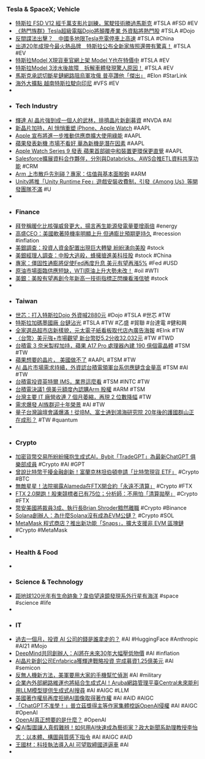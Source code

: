 ### Tesla & SpaceX; Vehicle
- [特斯拉 FSD V12 經千萬支影片訓練，駕駛技術勝過馬斯克](https://technews.tw/2023/09/13/tesla-fsd-v12-training/) #TSLA #FSD #EV
- [《熱門族群》Tesla超級電腦Dojo將顛覆產業 外資點將熱門股](https://tw.stock.yahoo.com/news/熱門族群-tesla超級電腦dojo將顛覆產業-外資點將熱門股-045859995.html) #TSLA #Dojo
- [反間諜法出擊？　中國多地限Tesla充電停車上高速](https://www.rfa.org/cantonese/news/cn-tesla-09122023071516.html) #TSLA #China
- [出道20年成現今最火熱品牌　特斯拉公布全新家族照還帶有驚喜！](https://autos.udn.com/autos/story/7826/7436265) #TSLA #EV
- [特斯拉Model X現貨車官網上架 Model Y也在特價中](https://today.line.me/tw/v2/article/rmM6Yje) #TSLA #EV
- [特斯拉Model 3涉水後故障　拆解車體發現驚人原因！](https://cars.tvbs.com.tw/car-news/142388) #TSLA #EV
- [馬斯克承認切斷星鏈網路阻烏軍攻俄 普亭讚他「傑出」](https://udn.com/news/story/6809/7435571) #Elon #StarLink
- [海外大擴點 越南特斯拉駛向印尼](https://www.chinatimes.com/realtimenews/20230913003757-260410) #VFS #EV
-
- ### Tech Industry
- [輝達 AI 晶片強到成一個人的武林，排擠晶片新創募資](https://finance.technews.tw/2023/09/12/new-chip-companies-are-finding-it-difficult-to-raise-funds/) #NVDA #AI
- [新晶片加持，AI 悄悄重塑 iPhone、Apple Watch](https://technews.tw/2023/09/13/apple-is-using-ai-to-improve-basic-functions-in-its-new-gadgets/) #AAPL
- [Apple 宣布將進一步推動供應商擴大使用綠能](https://www.kocpc.com.tw/archives/510114) #AAPL
- [蘋果發表新機 市場不看好 華為新機是潛在因素](https://m.cnyes.com/news/id/5322475) #AAPL
- [Apple Watch Series 9 發表 蘋果首部碳中和裝置更環保更直覺](https://m.eprice.com.tw/tech/talk/1185/5729541/1) #AAPL
- [Salesforce擴展資料合作夥伴，分別與Databricks、AWS合推ETL資料共享功能](https://www.ithome.com.tw/news/158699) #CRM
- [Arm 上市散戶先別碰？專家：估值與基本面脫鉤](https://finance.technews.tw/2023/09/13/investors-should-avoid-arm-ipo/) #ARM
- [Unity將推「Unity Runtime Fee」遊戲安裝收費制，引發《Among Us》等開發團隊不滿](https://www.4gamers.com.tw/news/detail/59676/unity-runtime-fee-will-apply-to-games-that-meet-revenue-and-install-thresholds) #U
-
- ### Finance
- [拜登稱暖化比核彈威脅更大，揚言再生能源發電量要增兩倍](https://technews.tw/2023/09/12/warming-threaten-human-than-unclear/) #energy
- [高盛CEO：美國軟著陸機率明顯上升 但通膨比預期更持久](https://news.cnyes.com/news/id/5322473) #recession #inflation
- [美銀調查：投資人資金配置出現巨大轉變 紛紛湧向美股](https://news.cnyes.com/news/id/5323130) #stock
- [美銀經理人調查：中股大逃殺，蜂擁搶進美科技股](https://finance.technews.tw/2023/09/13/fund-managers-rush-into-us-tech-stocks/) #stock #China
- [專家：僵固性通膨將促使Fed再度升息 美元有望再漲5%](https://news.cnyes.com/news/id/5323064) #Fed #USD
- [原油市場面臨供應短缺，WTI原油上升大勢未改！](https://www.dailyfxasia.com/cn/cmarkets/20230913-25301.html) #oil #WTI
- [美銀：美股有望再創今年新高一技術指標正閃爍看漲信號](https://m.cnyes.com/news/id/5323170) #stock
-
- ### Taiwan
- [世芯：打入特斯拉Dojo 外資喊2880元](https://ec.ltn.com.tw/article/breakingnews/4426672) #Dojo #TSLA #世芯 #TW
- [特斯拉加碼墨國廠 台鏈沾光](https://news.ustv.com.tw/newsdetail/20230913A001008) #TSLA #TW #乙盛 #貿聯 #台達電 #健和興
- [全家選品超市店新樣貌，元太電子紙看板取代店內廣告海報](https://technews.tw/2023/09/13/e-ink-and-familymart/) #EInk #TW
- [〈台幣〉美元強+市場觀望 新台幣貶5.2分收32.032元](https://news.cnyes.com/news/id/5322256) #TW #TWD
- [台積電 3 奈米製程加持，蘋果 A17 Pro 處理器內建 190 億個電晶體](https://technews.tw/2023/09/13/apples-a17-pro-processor-has-19-billion-transistors-built-into-it/) #TSM #TW
- [蘋果想要的晶片， 美國做不了](https://www.techbang.com/posts/109543-chips-apple-tsmc) #AAPL #TSM #TW
- [AI 晶片市場需求持續，外資認台積電領軍台系供應鏈含金量高](https://finance.technews.tw/2023/09/13/ai-chip-market-demand-continues/) #TSM #AI #TW
- [台積電投資英特爾 IMS，業界這麼看](https://technews.tw/2023/09/13/tsmc-ims-industry-views/) #TSM #INTC #TW
- [台積電決議1 億美元額度內認購Arm 股權](https://finance.technews.tw/2023/09/12/tsmc-decides-to-subscribe-for-arm-equity-within-us100-million-quota/) #ARM #TSM
- [台灣主要 IT 廠營收連 7 個月萎縮，再現 2 位數降幅](https://finance.technews.tw/2023/09/13/venue-of-major-it-factories-in-taiwan/) #TW
- [需求爆發 AI族群迎十年榮景](https://www.chinatimes.com/newspapers/20230913000445-260208)  #AI #TW
- [量子台灣論壇會議爆滿！從IBM、富士通到鴻海研究院 20年後的護國群山正在成形？](https://tw.news.yahoo.com/量子台灣論壇會議爆滿-從ibm-富士通到鴻海研究院-20年後的護國群山正在成形-030318132.html) #TW #quantum
-
- ### Crypto
- [加密貨幣交易所紛紛擁抱生成式AI，Bybit「TradeGPT」為最新ChatGPT 俱樂部成員](https://technews.tw/2023/09/13/bybit-ai-powered-tradegpt-market-analysis/) #Crypto #AI #GPT
- [曾說比特幣干擾金融創新！富蘭克林坦伯頓申請「比特幣現貨 ETF」](https://blockcast.it/2023/09/12/franklin-templeton-joins-spot-bitcoin-etf-race/) #Crypto #BTC
- [無敵星星！法院揭露Alameda在FTX開合約「永遠不清算」](https://www.blocktempo.com/social-media-reports-that-alameda-has-a-privileged-account-in-ftx/) #Crypto #FTX
- [FTX 2.0開跑！股東競標者已有75位；分析師：不用怕「清算拋壓」](https://www.blocktempo.com/ftx-liquidation-dump-overview-analyst-minimal-impact-dont-scare-yourself/) #Crypto #FTX
- [幣安美國將裁員3成、執行長Brian Shroder黯然離職](https://www.blocktempo.com/binance-us-ceo-brian-shroder-leaves/) #Crypto #Binance
- [Solana創辦人：為什麼Solana沒有成為EVM公鏈？](https://www.blocktempo.com/why-didnt-solana-become-an-evm-public-chain/) #Crypto #SOL
- [MetaMask 程式商店？推出新功能「Snaps」，擴大支援非 EVM 區塊鏈](https://abmedia.io/metamask-snaps-expands-to-non-evm) #Crypto #MetaMask
-
- ### Health & Food
-
- ### Science & Technology
- [距地球120光年有生命跡象？韋伯望遠鏡發現系外行星有海洋](https://news.ltn.com.tw/news/life/breakingnews/4427213) #space #science #life
-
- ### IT
- [過去一個月，投資 AI 公司的錢是誰拿走的？](https://finance.technews.tw/2023/09/13/202308-ai-investment-top10/) #AI #HuggingFace #Anthropic #AI21 #Mojo
- [DeepMind共同創辦人：AI將在未來30年大幅壓低物價](https://www.moneydj.com/kmdj/news/newsviewer.aspx?a=a749cbff-d50e-493c-8537-2ce04c9decbb)  #AI #inflation
- [AI晶片新創公司Enfabrica獲輝達戰略投資 完成募資1.25億美元](https://news.cnyes.com/news/id/5322286) #AI #semicon
- [反無人機新方法，美軍要用大家的手機幫忙偵測](https://technews.tw/2023/09/12/mitre-carpe-dronvm/) #AI #military
- [企業內外部網路維運也將結合生成式AI！Aruba網路管理平臺Central未來能利用LLM模型提供生成式AI搜尋](https://www.ithome.com.tw/news/158698) #AI #AIGC #LLM
- [美國著作權局再度拒絕AI圖像取得著作權](https://www.ithome.com.tw/news/158696) #AI #AID #AIGC
- [「ChatGPT不准學！」普立茲獎得主等作家集體控訴OpenAI侵權](https://dq.yam.com/post/15698) #AI #AIGC #OpenAI
- [OpenAI真正想要的是什麼？](https://www.techbang.com/posts/109501-what-does-openai-really-want) #OpenAI
- [🎧AI製圖讓人真假難辨！如何用AI快速成為藝術家？政大新聞系助理教授李怡志：以本體、構圖與質感下指令](https://tw.news.yahoo.com/ai製圖讓人真假難辨-如何用ai快速成為藝術家-政大新聞系助理教授李怡志-以本體-構圖與質感下指令-093223925.html) #AI #AIGC #AID
- [王國材：科技執法導入AI 可望取締國道逼車](https://ec.ltn.com.tw/article/breakingnews/4426664) #AI
-
